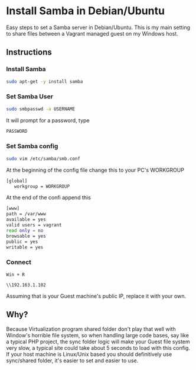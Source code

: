 Install Samba in Debian/Ubuntu
========================

Easy steps to set a Samba server in Debian/Ubuntu.
This is my main setting to share files between a Vagrant managed guest on my Windows host.

## Instructions

### Install Samba

```bash
sudo apt-get -y install samba
```

### Set Samba User

```bash
sudo smbpasswd -a USERNAME
```

It will prompt for a password, type

```bash
PASSWORD
```

### Set Samba config


```bash
sudo vim /etc/samba/smb.conf
```

At the beginning of the config file change this to your PC's WORKGROUP

```bash
[global]                 
   workgroup = WORKGROUP 
```


At the end of the confi append this

```bash
[www]
path = /var/www
available = yes
valid users = vagrant
read only = no
browsable = yes
public = yes
writable = yes
```



### Connect

`Win + R`

`\\192.163.1.102`

Assuming that is your Guest machine's public IP, replace it with your own.




## Why?

Because Virtualization program shared folder don't play that well with Window's horrible file system, so when handling large code bases, say like a typical PHP project, the sync folder logic will make your Guest file system very slow, a typical site could take about 5 seconds to load with this config.
If your host machine is Linux/Unix based you should definitively use sync/shared folder, it's easier to set and easier to use.
